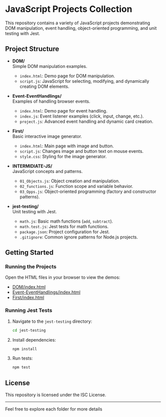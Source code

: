# JavaScript Projects Collection

This repository contains a variety of JavaScript projects demonstrating DOM manipulation, event handling, object-oriented programming, and unit testing with Jest.

## Project Structure

- **DOM/**  
  Simple DOM manipulation examples.  
  - `index.html`: Demo page for DOM manipulation.  
  - `script.js`: JavaScript for selecting, modifying, and dynamically creating DOM elements.

- **Event-EventHandlings/**  
  Examples of handling browser events.  
  - `index.html`: Demo page for event handling.  
  - `index.js`: Event listener examples (click, input, change, etc.).  
  - `project.js`: Advanced event handling and dynamic card creation.

- **First/**  
  Basic interactive image generator.  
  - `index.html`: Main page with image and button.  
  - `script.js`: Changes image and button text on mouse events.  
  - `style.css`: Styling for the image generator.

- **INTERMIDIATE-JS/**  
  JavaScript concepts and patterns.  
  - `01_Objects.js`: Object creation and manipulation.  
  - `02_functions.js`: Function scope and variable behavior.  
  - `03_Opps.js`: Object-oriented programming (factory and constructor patterns).

- **jest-testing/**  
  Unit testing with Jest.  
  - `math.js`: Basic math functions (`add`, `subtract`).  
  - `math.test.js`: Jest tests for math functions.  
  - `package.json`: Project configuration for Jest.  
  - `.gitignore`: Common ignore patterns for Node.js projects.

## Getting Started

### Running the Projects

Open the HTML files in your browser to view the demos:
- [DOM/index.html](DOM/index.html)
- [Event-EventHandlings/index.html](Event-EventHandlings/index.html)
- [First/index.html](First/index.html)

### Running Jest Tests

1. Navigate to the `jest-testing` directory:
   ```sh
   cd jest-testing
   ```
2. Install dependencies:
   ```sh
   npm install
   ```
3. Run tests:
   ```sh
   npm test
   ```

## License

This repository is licensed under the ISC License.

---

Feel free to explore each folder for more details